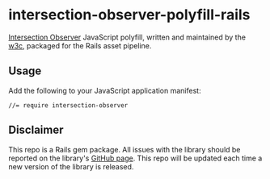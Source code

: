 # intersection-observer-polyfill-rails

[Intersection Observer](https://github.com/w3c/IntersectionObserver/tree/master/polyfill) JavaScript polyfill, written and maintained by the [w3c](https://github.com/w3c), packaged for the Rails asset pipeline.

## Usage

Add the following to your JavaScript application manifest:

```
//= require intersection-observer
```

## Disclaimer

This repo is a Rails gem package. All issues with the library should be reported on the library's [GitHub page](https://github.com/w3c/IntersectionObserver/tree/master/polyfill). This repo will be updated each time a new version of the library is released.
